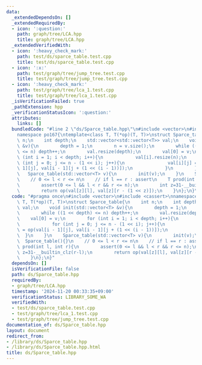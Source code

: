 ```yaml
---
data:
  _extendedDependsOn: []
  _extendedRequiredBy:
  - icon: ':question:'
    path: graph/tree/LCA.hpp
    title: graph/tree/LCA.hpp
  _extendedVerifiedWith:
  - icon: ':heavy_check_mark:'
    path: test/ds/sparce_table.test.cpp
    title: test/ds/sparce_table.test.cpp
  - icon: ':x:'
    path: test/graph/tree/jump_tree.test.cpp
    title: test/graph/tree/jump_tree.test.cpp
  - icon: ':heavy_check_mark:'
    path: test/graph/tree/lca_1.test.cpp
    title: test/graph/tree/lca_1.test.cpp
  _isVerificationFailed: true
  _pathExtension: hpp
  _verificationStatusIcon: ':question:'
  attributes:
    links: []
  bundledCode: "#line 2 \"ds/Sparce_table.hpp\"\n#include <vector>\n#include <cassert>\n\
    namespace po167{\ntemplate<class T, T(*op)(T, T)>\nstruct Sparce_table{\n    int\
    \ n;\n    int depth;\n    std::vector<std::vector<T>> val;\n    void init(std::vector<T>\
    \ &v){\n        depth = 1;\n        n = v.size();\n        while ((1 << depth)\
    \ <= n) depth++;\n        val.resize(depth);\n        val[0] = v;\n        for\
    \ (int i = 1; i < depth; i++){\n            val[i].resize(n);\n            for\
    \ (int j = 0; j <= n - (1 << i); j++){\n                val[i][j] = op(val[i -\
    \ 1][j], val[i - 1][j + (1 << (i - 1))]);\n            }\n        }\n    }\n \
    \   Sparce_table(std::vector<T> v){\n        init(v);\n    }\n    Sparce_table(){}\n\
    \    // 0 <= l < r <= n\n    // if l == r : assert\n    T prod(int l, int r){\n\
    \        assert(0 <= l && l < r && r <= n);\n        int z=31-__builtin_clz(r-l);\n\
    \        return op(val[z][l], val[z][r - (1 << z)]);\n    }\n};\n}\n"
  code: "#pragma once\n#include <vector>\n#include <cassert>\nnamespace po167{\ntemplate<class\
    \ T, T(*op)(T, T)>\nstruct Sparce_table{\n    int n;\n    int depth;\n    std::vector<std::vector<T>>\
    \ val;\n    void init(std::vector<T> &v){\n        depth = 1;\n        n = v.size();\n\
    \        while ((1 << depth) <= n) depth++;\n        val.resize(depth);\n    \
    \    val[0] = v;\n        for (int i = 1; i < depth; i++){\n            val[i].resize(n);\n\
    \            for (int j = 0; j <= n - (1 << i); j++){\n                val[i][j]\
    \ = op(val[i - 1][j], val[i - 1][j + (1 << (i - 1))]);\n            }\n      \
    \  }\n    }\n    Sparce_table(std::vector<T> v){\n        init(v);\n    }\n  \
    \  Sparce_table(){}\n    // 0 <= l < r <= n\n    // if l == r : assert\n    T\
    \ prod(int l, int r){\n        assert(0 <= l && l < r && r <= n);\n        int\
    \ z=31-__builtin_clz(r-l);\n        return op(val[z][l], val[z][r - (1 << z)]);\n\
    \    }\n};\n}"
  dependsOn: []
  isVerificationFile: false
  path: ds/Sparce_table.hpp
  requiredBy:
  - graph/tree/LCA.hpp
  timestamp: '2024-11-20 00:33:35+09:00'
  verificationStatus: LIBRARY_SOME_WA
  verifiedWith:
  - test/ds/sparce_table.test.cpp
  - test/graph/tree/lca_1.test.cpp
  - test/graph/tree/jump_tree.test.cpp
documentation_of: ds/Sparce_table.hpp
layout: document
redirect_from:
- /library/ds/Sparce_table.hpp
- /library/ds/Sparce_table.hpp.html
title: ds/Sparce_table.hpp
---
```

